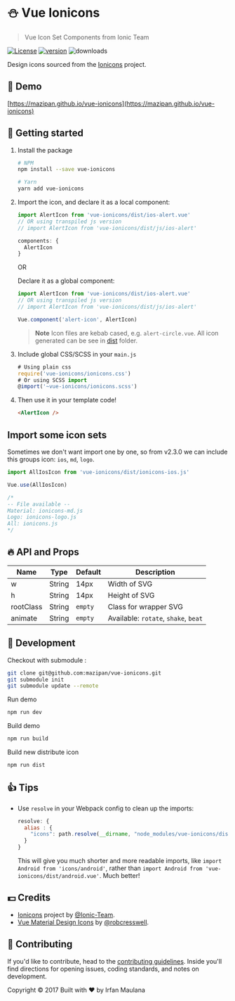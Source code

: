 # :snowman: Vue Ionicons

> Vue Icon Set Components from Ionic Team

[![License](https://img.shields.io/github/license/mazipan/vue-ionicons.svg?maxAge=3600)](https://github.com/mazipan/vue-ionicons) [![version](https://img.shields.io/npm/v/vue-ionicons.svg?maxAge=60)](https://www.npmjs.com/package/vue-ionicons) ![downloads](https://img.shields.io/npm/dt/vue-ionicons.svg?maxAge=3600)

Design icons sourced from the
[Ionicons](https://github.com/ionic-team/ionicons) project.

## 🎉 Demo

[https://mazipan.github.io/vue-ionicons](https://mazipan.github.io/vue-ionicons)

## 🚀 Getting started

1. Install the package

    ```bash
    # NPM
    npm install --save vue-ionicons

    # Yarn
    yarn add vue-ionicons
    ```

1. Import the icon, and declare it as a local component:

    ```javascript
    import AlertIcon from 'vue-ionicons/dist/ios-alert.vue'
    // OR using transpiled js version
    // import AlertIcon from 'vue-ionicons/dist/js/ios-alert'

    components: {
      AlertIcon
    }
    ```

    OR

    Declare it as a global component:

    ```javascript
    import AlertIcon from 'vue-ionicons/dist/ios-alert.vue'
    // OR using transpiled js version
    // import AlertIcon from 'vue-ionicons/dist/js/ios-alert'

    Vue.component('alert-icon', AlertIcon)
    ```

    > **Note** Icon files are kebab cased, e.g. `alert-circle.vue`. All icon generated can be see in [dist](https://github.com/mazipan/vue-ionicons/tree/master/dist) folder.

1. Include global CSS/SCSS in your `main.js`

    ```js
    # Using plain css
    require('vue-ionicons/ionicons.css')
    # Or using SCSS import
    @import('~vue-ionicons/ionicons.scss')
    ```

1. Then use it in your template code!

    ```html
    <AlertIcon />
    ```

## Import some icon sets

Sometimes we don't want import one by one, so from v2.3.0 we can include this groups icon: `ios`, `md`, `logo`.

```javascript
import AllIosIcon from 'vue-ionicons/dist/ionicons-ios.js'

Vue.use(AllIosIcon)

/*
-- File available --
Material: ionicons-md.js
Logo: ionicons-logo.js
All: ionicons.js
*/

```

## 🔥 API and Props

| Name               | Type                 | Default     | Description                          |
|--------------------|----------------------|-------------|--------------------------------------|
| w                  | String               | 14px        | Width of SVG                         |
| h                  | String               | 14px        | Height of SVG                        |
| rootClass          | String               | `empty`     | Class for wrapper SVG                |
| animate            | String               | `empty`     | Available: `rotate`, `shake`, `beat` |

## 🏃 Development

Checkout with submodule :

```bash
git clone git@github.com:mazipan/vue-ionicons.git
git submodule init
git submodule update --remote
```

Run demo

```bash
npm run dev
```

Build demo

```bash
npm run build
```

Build new distribute icon

```bash
npm run dist
```

## 👍 Tips

- Use `resolve` in your Webpack config to clean up the imports:

  ```javascript
  resolve: {
    alias : {
      "icons": path.resolve(__dirname, "node_modules/vue-ionicons/dist")
    }
  }
  ```

  This will give you much shorter and more readable imports, like
  `import Android from 'icons/android'`, rather than
  `import Android from 'vue-ionicons/dist/android.vue'`. Much better!

## 💵 Credits

- [Ionicons](https://github.com/ionic-team/ionicons) project by [@Ionic-Team](https://github.com/ionic-team).
- [Vue Material Design Icons](https://gitlab.com/robcresswell/vue-material-design-icons) by [@robcresswell](https://gitlab.com/robcresswell/).

## 🎁 Contributing

If you'd like to contribute, head to the [contributing guidelines](/CONTRIBUTING.md). Inside you'll find directions for opening issues, coding standards, and notes on development.

Copyright © 2017 Built with ❤️ by Irfan Maulana

